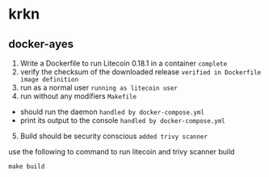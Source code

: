 # krkn

## docker-ayes
1. Write a Dockerfile to run Litecoin 0.18.1 in a container
    `complete`
2. verify the checksum of the downloaded release
    `verified in Dockerfile image definition`
3. run as a normal user 
    `running as litecoin user`
4. run without any modifiers
    `Makefile`
 - should run the daemon
    `handled by docker-compose.yml`
 - print its output to the console
    `handled by docker-compose.yml` 
5. Build should be security conscious
    `added trivy scanner`

use the following to command to run litecoin and trivy scanner build

`make build`